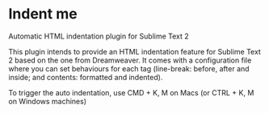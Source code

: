 Indent me
========

Automatic HTML indentation plugin for Sublime Text 2

This plugin intends to provide an HTML indentation feature for Sublime Text 2 based on the one from Dreamweaver. It comes with a configuration file where you can set behaviours for each tag (line-break: before, after and inside; and contents: formatted and indented).

To trigger the auto indentation, use CMD + K, M on Macs (or CTRL + K, M on Windows machines)



